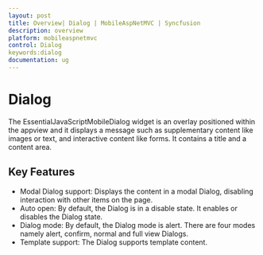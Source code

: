 ```yaml
---
layout: post
title: Overview| Dialog | MobileAspNetMVC | Syncfusion
description: overview
platform: mobileaspnetmvc
control: Dialog
keywords:dialog
documentation: ug
---
```


# Dialog

The EssentialJavaScriptMobileDialog widget is an overlay positioned within the appview and it displays a message such as supplementary content like images or text, and interactive content like forms.  It contains a title and a content area.

## Key Features

* Modal Dialog support: Displays the content in a modal Dialog, disabling interaction with other items on the page.
* Auto open: By default, the Dialog is in a disable state. It enables or disables the Dialog state.
* Dialog mode: By default, the Dialog mode is alert. There are four modes namely alert, confirm, normal and full view Dialogs.
* Template support: The Dialog supports template content.



